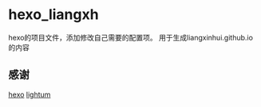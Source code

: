 # hexo_liangxh

hexo的项目文件，添加修改自己需要的配置项。
用于生成liangxinhui.github.io的内容

## 感谢

 [hexo](http://hexo.io)
 [lightum](https://github.com/zippera/lightum)
